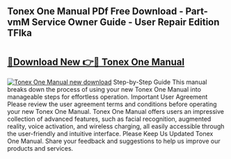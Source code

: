 ## Tonex One Manual PDf Free Download - Part-vmM Service Owner Guide - User Repair Edition TFlka

# <h2><a href="http://bc40536.oget.top/?id=Tonex+One+Manual">🔗Download New 👉🔴 Tonex One Manual</a></h2>

[![Tonex One Manual new download](https://i.imgur.com/5g1atiW.png)](http://bc40536.oget.top/?id=Tonex+One+Manual)
Step-by-Step Guide This manual breaks down the process of using your new Tonex One Manual into manageable steps for effortless operation. Important User Agreement Please review the user agreement terms and conditions before operating your new Tonex One Manual. Tonex One Manual offers users an impressive collection of advanced features, such as facial recognition, augmented reality, voice activation, and wireless charging, all easily accessible through the user-friendly and intuitive interface. Please Keep Us Updated Tonex One Manual. Share your feedback and suggestions to help us improve our products and services.
